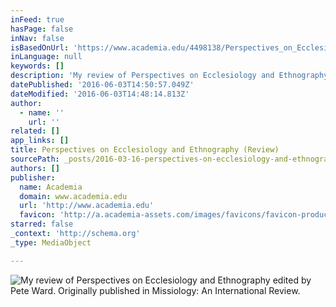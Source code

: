 ```yaml
---
inFeed: true
hasPage: false
inNav: false
isBasedOnUrl: 'https://www.academia.edu/4498138/Perspectives_on_Ecclesiology_and_Ethnography_edited_by_Pete_Ward_Review_'
inLanguage: null
keywords: []
description: 'My review of Perspectives on Ecclesiology and Ethnography edited by Pete Ward. Originally published in Missiology: An International Review.'
datePublished: '2016-06-03T14:50:57.049Z'
dateModified: '2016-06-03T14:48:14.813Z'
author:
  - name: ''
    url: ''
related: []
app_links: []
title: Perspectives on Ecclesiology and Ethnography (Review)
sourcePath: _posts/2016-03-16-perspectives-on-ecclesiology-and-ethnography-edited-by-pete.md
authors: []
publisher:
  name: Academia
  domain: www.academia.edu
  url: 'http://www.academia.edu'
  favicon: 'http://a.academia-assets.com/images/favicons/favicon-production.ico'
starred: false
_context: 'http://schema.org'
_type: MediaObject

---
```

![My review of Perspectives on Ecclesiology and Ethnography edited by Pete Ward. Originally published in Missiology: An International Review.](https://s3-us-west-2.amazonaws.com/the-grid-img/p/62d187e5c5497934d5746ac809bb384dc2a1d8a1.jpg)
